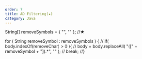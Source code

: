 ```yaml
---
order: 7
title: AD Filtering(★)
category: Java
---
```


String[] removeSymbols = { "", "" };  //★

for ( String removeSymbol : removeSymbols ) {
		//	if( body.indexOf(removeChar) > 0 ){
		//	body = body.replaceAll( "([" + removeSymbol + "]).*</a>", "" );
		//	break;
		//}



